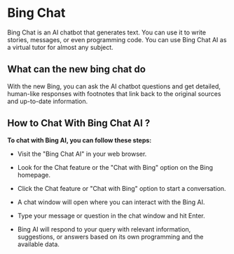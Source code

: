 

# Bing Chat

Bing Chat is an AI chatbot that generates text. You can use it to write stories, messages, or even programming code. You can use Bing Chat AI as a virtual tutor for almost any subject.

## What can the new bing chat do

With the new Bing, you can ask the AI chatbot questions and get detailed, human-like responses with footnotes that link back to the original sources and up-to-date information.


## How to Chat With Bing Chat AI ?


**To chat with Bing AI, you can follow these steps:**


* Visit the "Bing Chat AI" in your web browser.

* Look for the Chat feature or the "Chat with Bing" option on the Bing homepage.

* Click the Chat feature or "Chat with Bing" option to start a conversation.

* A chat window will open where you can interact with the Bing AI.

* Type your message or question in the chat window and hit Enter.

* Bing AI will respond to your query with relevant information, suggestions, or answers based on its own programming and the available data.

